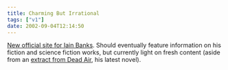 ```yaml
---
title: Charming But Irrational
tags: ["v1"]
date: 2002-09-04T12:14:50
---
```


[New official site for Iain Banks][1]. Should eventually feature information on his fiction and science fiction works, but currently light on fresh content (aside from an [extract from Dead Air][2], his latest novel).

[1]: http://www.iainbanks.net/ "official Iain Banks website"
[2]: http://www.iainbanks.net/sf08.htm "Iain Banks: Extract from 'Dead Air'"
